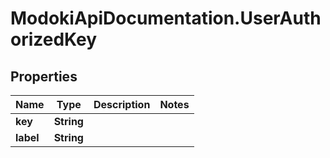 # ModokiApiDocumentation.UserAuthorizedKey

## Properties
Name | Type | Description | Notes
------------ | ------------- | ------------- | -------------
**key** | **String** |  | 
**label** | **String** |  | 


